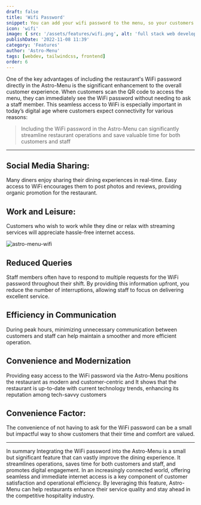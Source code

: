 ```yaml
---
draft: false
title: 'Wifi Password'
snippet: You can add your wifi password to the menu, so your customers can easily connect to your wifi without asking your staff for the password.
icon: 'wifi'
image: { src: '/assets/features/wifi.png', alt: 'full stack web development' }
publishDate: '2022-11-08 11:39'
category: 'Features'
author: 'Astro-Menu'
tags: [webdev, tailwindcss, frontend]
order: 6
---
```


One of the key advantages of including the restaurant's WiFi password directly in the Astro-Menu is the significant enhancement to the overall customer experience. When customers scan the QR code to access the menu, they can immediately see the WiFi password without needing to ask a staff member. This seamless access to WiFi is especially important in today’s digital age where customers expect connectivity for various reasons:

> <p class='text-primary'>Including the WiFi password in the Astro-Menu can significantly streamline restaurant operations and save valuable time for both customers and staff</p>

---

## Social Media Sharing:

Many diners enjoy sharing their dining experiences in real-time. Easy access to WiFi encourages them to post photos and reviews, providing organic promotion for the restaurant.

## Work and Leisure:

Customers who wish to work while they dine or relax with streaming services will appreciate hassle-free internet access.

<div class='sm:grid sm:grid-cols-2 gap-5 place-items-center'>
<img src='/assets/features/wifi.gif' alt='astro-menu-wifi' class='border-2 border-gray-800 rounded-lg w-96'>
<div>
<h2>Reduced Queries</h2>
<p>
Staff members often have to respond to multiple requests for the WiFi password throughout their shift. By providing this information upfront, you reduce the number of interruptions, allowing staff to focus on delivering excellent service.
</p>

<h2>Efficiency in Communication</h2>

<p>During peak hours, minimizing unnecessary communication between customers and staff can help maintain a smoother and more efficient operation.</p>
</div>
</div>

## Convenience and Modernization

Providing easy access to the WiFi password via the Astro-Menu positions the restaurant as modern and customer-centric and It shows that the restaurant is up-to-date with current technology trends, enhancing its reputation among tech-savvy customers

## Convenience Factor:

The convenience of not having to ask for the WiFi password can be a small but impactful way to show customers that their time and comfort are valued.

---

In summary Integrating the WiFi password into the Astro-Menu is a small but significant feature that can vastly improve the dining experience. It streamlines operations, saves time for both customers and staff, and promotes digital engagement. In an increasingly connected world, offering seamless and immediate internet access is a key component of customer satisfaction and operational efficiency. By leveraging this feature, Astro-Menu can help restaurants enhance their service quality and stay ahead in the competitive hospitality industry.
